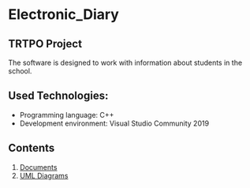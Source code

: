 # Electronic_Diary
## TRTPO Project
 The software is designed to work with information about students in the school.
## Used Technologies:
- Programming language: C++
- Development environment: Visual Studio Community 2019
## Contents
1. [Documents](https://github.com/DaniilNaumenko/Internet_library/blob/master/ProjectDocumentation/SoftwareRequirmentsSpecification%20(ru).md) 
2. [UML Diagrams](https://github.com/DaniilNaumenko/Electronic_Diary/tree/master/Diagram)
